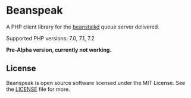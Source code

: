 # Beanspeak

A PHP client library for the [beanstalkd](https://beanstalkd.github.io) queue server delivered.

Supported PHP versions: 7.0, 7.1, 7.2

**Pre-Alpha version, currently not working.**

## License

Beanspeak is open source software licensed under the MIT License.
See the [LICENSE](https://github.com/sergeyklay/beanspeak/blob/master/LICENSE) file for more.
